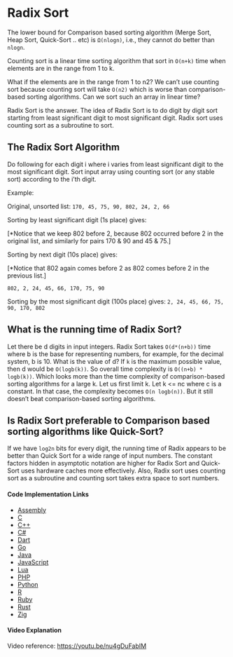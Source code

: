 # Radix Sort

The lower bound for Comparison based sorting algorithm (Merge Sort, Heap Sort, Quick-Sort .. etc) is `Ω(nlogn)`, i.e., they cannot do better than `nlogn`. 

Counting sort is a linear time sorting algorithm that sort in `O(n+k)` time when elements are in the range from 1 to k.

What if the elements are in the range from 1 to n2? We can’t use counting sort because counting sort will take `O(n2)` which is worse than comparison-based sorting algorithms. Can we sort such an array in linear time? 

Radix Sort is the answer. The idea of Radix Sort is to do digit by digit sort starting from least significant digit to most significant digit. Radix sort uses counting sort as a subroutine to sort.

## The Radix Sort Algorithm 

Do following for each digit i where i varies from least significant digit to the most significant digit. 
Sort input array using counting sort (or any stable sort) according to the i’th digit.

Example:

Original, unsorted list:
`170, 45, 75, 90, 802, 24, 2, 66`

Sorting by least significant digit (1s place) gives:

[*Notice that we keep 802 before 2, because 802 occurred 
before 2 in the original list, and similarly for pairs 
170 & 90 and 45 & 75.]

Sorting by next digit (10s place) gives: 

[*Notice that 802 again comes before 2 as 802 comes before 2 in the previous list.]

`802, 2, 24, 45, 66, 170, 75, 90`

Sorting by the most significant digit (100s place) gives:
`2, 24, 45, 66, 75, 90, 170, 802`

## What is the running time of Radix Sort? 

Let there be d digits in input integers. Radix Sort takes `O(d*(n+b))` time where b is the base for representing numbers, for example, for the decimal system, b is 10.
What is the value of d? If `k` is the maximum possible value, then d would be `O(logb(k))`. So overall time complexity is `O((n+b) * logb(k))`. Which looks more than the 
time complexity of comparison-based sorting algorithms for a large k. Let us first limit k. Let k <= nc where c is a constant. In that case, the complexity becomes 
`O(n logb(n))`. But it still doesn’t beat comparison-based sorting algorithms. 

## Is Radix Sort preferable to Comparison based sorting algorithms like Quick-Sort? 

If we have `log2n` bits for every digit, the running time of Radix appears to be better than Quick Sort for a wide range of input numbers. The constant factors hidden in 
asymptotic notation are higher for Radix Sort and Quick-Sort uses hardware caches more effectively. Also, Radix sort uses counting sort as a subroutine and counting sort
takes extra space to sort numbers.

#### Code Implementation Links

- [Assembly](https://github.com/TheAlgorithms/AArch64_Assembly/blob/main/sorters/radix_sort.s)
- [C](https://github.com/TheAlgorithms/C/blob/master/sorting/radix_sort.c)
- [C++](https://github.com/TheAlgorithms/C-Plus-Plus/blob/master/sorting/radix_sort.cpp)
- [C#](https://github.com/TheAlgorithms/C-Sharp/tree/master/Algorithms/Sorters/Integer/RadixSorter.cs)
- [Dart](https://github.com/TheAlgorithms/Dart/blob/master/sort/radix_sort.dart)
- [Go](https://github.com/TheAlgorithms/Go/blob/master/sort/radixsort.go)
- [Java](https://github.com/TheAlgorithms/Java/blob/master/src/main/java/com/thealgorithms/sorts/RadixSort.java)
- [JavaScript](https://github.com/TheAlgorithms/JavaScript/blob/master/Sorts/RadixSort.js) 
- [Lua](https://github.com/TheAlgorithms/Lua/blob/main/src/sorting/radixsort.lua)
- [PHP](https://github.com/TheAlgorithms/PHP/blob/master/Sorting/RadixSort.php)
- [Python](https://github.com/TheAlgorithms/Python/blob/master/sorts/radix_sort.py)
- [R](https://github.com/TheAlgorithms/R/blob/master/sorting_algorithms/radix_sort.r)
- [Ruby](https://github.com/TheAlgorithms/Ruby/blob/master/sorting/radix_sort.rb)
- [Rust](https://github.com/TheAlgorithms/Rust/blob/master/src/sorting/radix_sort.rs)
- [Zig](https://github.com/TheAlgorithms/Zig/blob/main/sort/radixSort.zig)

#### Video Explanation

Video reference: https://youtu.be/nu4gDuFabIM
